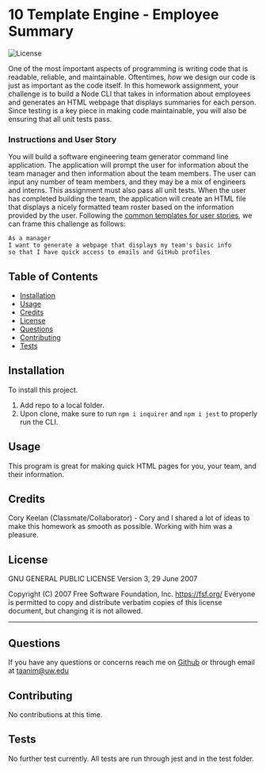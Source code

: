 # 10 Template Engine - Employee Summary
![License](https://img.shields.io/badge/license-GPLv3-blue)

One of the most important aspects of programming is writing code that is readable, reliable, and maintainable. Oftentimes, *how* we design our code is just as important as the code itself. In this homework assignment, your challenge is to build a Node CLI that takes in information about employees and generates an HTML webpage that displays summaries for each person. Since testing is a key piece in making code maintainable, you will also be ensuring that all unit tests pass.

### Instructions and User Story
You will build a software engineering team generator command line application. The application will prompt the user for information about the team manager and then information about the team members. The user can input any number of team members, and they may be a mix of engineers and interns. This assignment must also pass all unit tests. When the user has completed building the team, the application will create an HTML file that displays a nicely formatted team roster based on the information provided by the user. Following the [common templates for user stories](https://en.wikipedia.org/wiki/User_story#Common_templates), we can frame this challenge as follows:

```
As a manager
I want to generate a webpage that displays my team's basic info
so that I have quick access to emails and GitHub profiles
```

## Table of Contents
* [Installation](#installation)
* [Usage](#usage)
* [Credits](#credits)
* [License](#license)
* [Questions](#questions)
* [Contributing](#contributing)
* [Tests](#tests)

## Installation
To install this project.
1. Add repo to a  local folder.
2. Upon clone, make sure to run ```npm i inquirer``` and ```npm i jest``` to properly run the CLI.

## Usage
This program is great for making quick HTML pages for you, your team, and their information.

## Credits
Cory Keelan (Classmate/Collaborator) - Cory and I shared a lot of ideas to make this homework as smooth as possible. Working with him was a pleasure.

## License
GNU GENERAL PUBLIC LICENSE
Version 3, 29 June 2007

Copyright (C) 2007 Free Software Foundation, Inc. <https://fsf.org/>
Everyone is permitted to copy and distribute verbatim copies
of this license document, but changing it is not allowed.

---
## Questions
If you have any questions or concerns reach me on [Github](https://github.com/TaaniBravo) or through email at <taanim@uw.edu>

## Contributing
No contributions at this time.

## Tests
No further test currently. All tests are run through jest and in the test folder.

